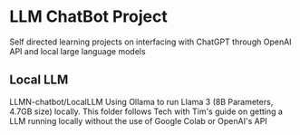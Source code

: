 # LLM ChatBot Project
Self directed learning projects on interfacing with ChatGPT through OpenAI API and local large language models

## Local LLM
LLMN-chatbot/LocalLLM
Using Ollama to run Llama 3 (8B Parameters, 4.7GB size) locally. This folder follows Tech with Tim's guide on getting a LLM running locally without the use of Google Colab or OpenAI's API
